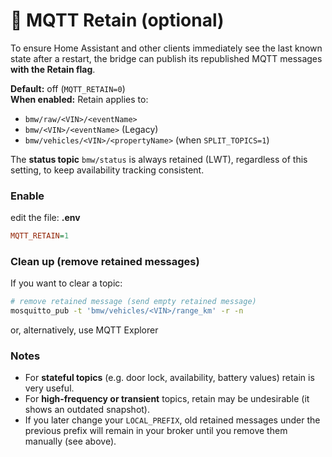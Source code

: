 # 🔁 MQTT Retain (optional)

To ensure Home Assistant and other clients immediately see the last known state after a restart, the bridge can publish its republished MQTT messages **with the Retain flag**.

**Default:** off (`MQTT_RETAIN=0`)  
**When enabled:** Retain applies to:
- `bmw/raw/<VIN>/<eventName>`
- `bmw/<VIN>/<eventName>` (Legacy)
- `bmw/vehicles/<VIN>/<propertyName>` (when `SPLIT_TOPICS=1`)

The **status topic** `bmw/status` is always retained (LWT), regardless of this setting, to keep availability tracking consistent.

### Enable

edit the file: **.env**
```ini
MQTT_RETAIN=1
```

### Clean up (remove retained messages)

If you want to clear a topic:

```bash
# remove retained message (send empty retained message)
mosquitto_pub -t 'bmw/vehicles/<VIN>/range_km' -r -n
```

or, alternatively, use MQTT Explorer

### Notes

- For **stateful topics** (e.g. door lock, availability, battery values) retain is very useful.  
- For **high-frequency or transient** topics, retain may be undesirable (it shows an outdated snapshot).  
- If you later change your `LOCAL_PREFIX`, old retained messages under the previous prefix will remain in your broker until you remove them manually (see above).
